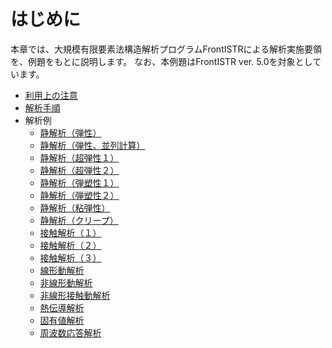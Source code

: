 # はじめに

本章では、大規模有限要素法構造解析プログラムFrontISTRによる解析実施要領を、例題をもとに説明します。
なお、本例題はFrontISTR ver. 5.0を対象としています。

- [利用上の注意](./tutorial_01)
- [解析手順](./tutorial_02)
- 解析例
    - [静解析（弾性）](./tutorial_03)
    - [静解析（弾性、並列計算）](./tutorial_04)
    - [静解析（超弾性１）](./tutorial_05)
    - [静解析（超弾性２）](./tutorial_06)
    - [静解析（弾塑性１）](./tutorial_07)
    - [静解析（弾塑性２）](./tutorial_08)
    - [静解析（粘弾性）](./tutorial_09)
    - [静解析（クリープ）](./tutorial_10)
    - [接触解析（１）](./tutorial_11)
    - [接触解析（２）](./tutorial_12)
    - [接触解析（３）](./tutorial_13)
    - [線形動解析](./tutorial_14)
    - [非線形動解析](./tutorial_15)
    - [非線形接触動解析](./tutorial_16)
    - [熱伝導解析](./tutorial_17)
    - [固有値解析](./tutorial_18)
    - [周波数応答解析](./tutorial_19)
